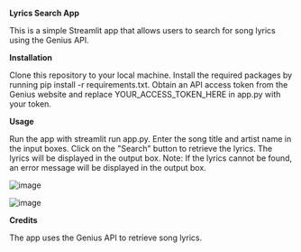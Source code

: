 **Lyrics Search App**

This is a simple Streamlit app that allows users to search for song lyrics using the Genius API.

**Installation**

Clone this repository to your local machine.
Install the required packages by running pip install -r requirements.txt.
Obtain an API access token from the Genius website and replace YOUR_ACCESS_TOKEN_HERE in app.py with your token.

**Usage**

Run the app with streamlit run app.py.
Enter the song title and artist name in the input boxes.
Click on the "Search" button to retrieve the lyrics.
The lyrics will be displayed in the output box.
Note: If the lyrics cannot be found, an error message will be displayed in the output box.

![image](https://user-images.githubusercontent.com/17896055/232520123-5ce9de00-f9ab-4e0c-866e-27a7d9f60675.png)


![image](https://user-images.githubusercontent.com/17896055/232520309-902d8b23-97b6-4065-b245-6ceb59fb9a25.png)


**Credits**

The app uses the Genius API to retrieve song lyrics.
